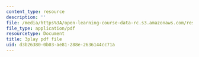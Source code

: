 ```yaml
---
content_type: resource
description: ''
file: /media/https%3A/open-learning-course-data-rc.s3.amazonaws.com/res-6-008-digital-signal-processing-spring-2011/d3b263800b03ae81288e2636144cc71a_n9u9Vy_peHM.pdf
file_type: application/pdf
resourcetype: Document
title: 3play pdf file
uid: d3b26380-0b03-ae81-288e-2636144cc71a
---
```

